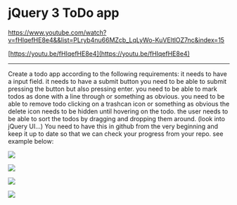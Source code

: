 # jQuery 3 ToDo app

https://www.youtube.com/watch?v=fHIqefHE8e4&&list=PLryb4nu66MZcb_LqLyWo-KuVEltlOZ7nc&index=15


[https://youtu.be/fHIqefHE8e4](https://youtu.be/fHIqefHE8e4)

----------

Create a todo app according to the following requirements:
it needs to have a input field.
it needs to have a submit button
you need to be able to submit pressing the button but also pressing enter.
you need to be able to mark todos as done with a line through or something as obvious.
you need to be able to remove todo clicking on a trashcan icon or something as obvious
the delete icon needs to be hidden until hovering on the todo.
the user needs to be able to sort the todos by dragging and dropping them around.
(look into jQuery UI…)
You need to have this in github from the very beginning and keep it up to date so that we can check your progress from your repo.
see example below:

![](https://d2mxuefqeaa7sj.cloudfront.net/s_97C2016170E5FABE79329A3D9F8D9157AA34D65FBA0F7E55CB9A80F1FAB04D54_1501763473514_Screen+Shot+2017-08-03+at+14.29.54.png)

![](https://d2mxuefqeaa7sj.cloudfront.net/s_97C2016170E5FABE79329A3D9F8D9157AA34D65FBA0F7E55CB9A80F1FAB04D54_1501763473518_Screen+Shot+2017-08-03+at+14.30.22.png)

![](https://d2mxuefqeaa7sj.cloudfront.net/s_97C2016170E5FABE79329A3D9F8D9157AA34D65FBA0F7E55CB9A80F1FAB04D54_1501763473521_Screen+Shot+2017-08-03+at+14.30.52.png)

![](https://d2mxuefqeaa7sj.cloudfront.net/s_97C2016170E5FABE79329A3D9F8D9157AA34D65FBA0F7E55CB9A80F1FAB04D54_1501763473523_Screen+Shot+2017-08-03+at+14.31.01.png)


